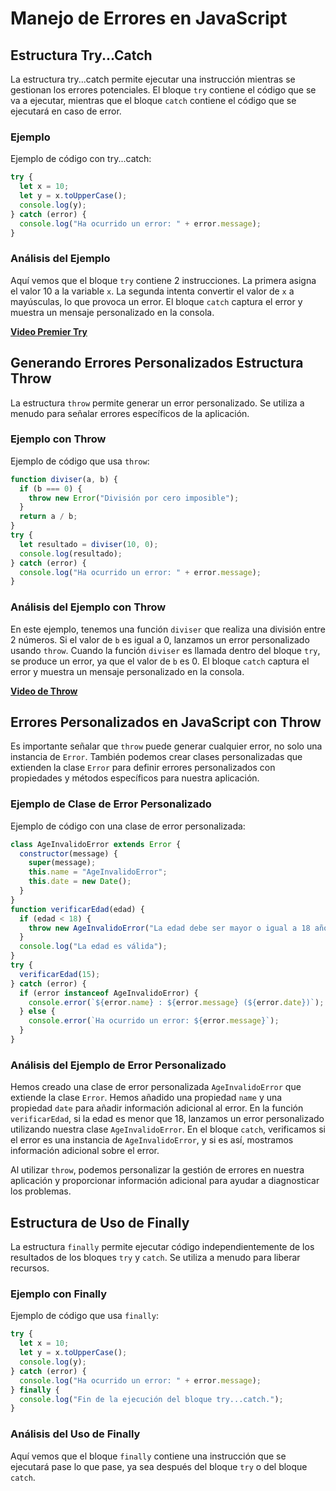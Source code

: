 # Manejo de Errores en JavaScript

## Estructura Try...Catch
La estructura try...catch permite ejecutar una instrucción mientras se gestionan los errores potenciales. El bloque `try` contiene el código que se va a ejecutar, mientras que el bloque `catch` contiene el código que se ejecutará en caso de error.

### Ejemplo
Ejemplo de código con try...catch:

```javascript
try {
  let x = 10;
  let y = x.toUpperCase();
  console.log(y);
} catch (error) {
  console.log("Ha ocurrido un error: " + error.message);
}
```

### Análisis del Ejemplo
Aquí vemos que el bloque `try` contiene 2 instrucciones. La primera asigna el valor 10 a la variable `x`. La segunda intenta convertir el valor de `x` a mayúsculas, lo que provoca un error. El bloque `catch` captura el error y muestra un mensaje personalizado en la consola.

**[Video Premier Try](https://ressources.studi.fr/contenus/opale/a6eeecb04f54407775a96b0ef0f42f4cf304813e/co/gerer-erreurs-javascript-1.html)**

## Generando Errores Personalizados Estructura Throw
La estructura `throw` permite generar un error personalizado. Se utiliza a menudo para señalar errores específicos de la aplicación.

### Ejemplo con Throw
Ejemplo de código que usa `throw`:

```javascript
function diviser(a, b) {
  if (b === 0) {
    throw new Error("División por cero imposible");
  }
  return a / b;
}
try {
  let resultado = diviser(10, 0);
  console.log(resultado);
} catch (error) {
  console.log("Ha ocurrido un error: " + error.message);
}
```

### Análisis del Ejemplo con Throw
En este ejemplo, tenemos una función `diviser` que realiza una división entre 2 números. Si el valor de `b` es igual a 0, lanzamos un error personalizado usando `throw`. Cuando la función `diviser` es llamada dentro del bloque `try`, se produce un error, ya que el valor de `b` es 0. El bloque `catch` captura el error y muestra un mensaje personalizado en la consola.

**[Video de Throw](https://ressources.studi.fr/contenus/opale/a6eeecb04f54407775a96b0ef0f42f4cf304813e/co/gerer-erreurs-javascript-1.html)**

## Errores Personalizados en JavaScript con Throw
Es importante señalar que `throw` puede generar cualquier error, no solo una instancia de `Error`. También podemos crear clases personalizadas que extienden la clase `Error` para definir errores personalizados con propiedades y métodos específicos para nuestra aplicación.

### Ejemplo de Clase de Error Personalizado
Ejemplo de código con una clase de error personalizada:

```javascript
class AgeInvalidoError extends Error {
  constructor(message) {
    super(message);
    this.name = "AgeInvalidoError";
    this.date = new Date();
  }
}
function verificarEdad(edad) {
  if (edad < 18) {
    throw new AgeInvalidoError("La edad debe ser mayor o igual a 18 años");
  }
  console.log("La edad es válida");
}
try {
  verificarEdad(15);
} catch (error) {
  if (error instanceof AgeInvalidoError) {
    console.error(`${error.name} : ${error.message} (${error.date})`);
  } else {
    console.error(`Ha ocurrido un error: ${error.message}`);
  }
}
```

### Análisis del Ejemplo de Error Personalizado
Hemos creado una clase de error personalizada `AgeInvalidoError` que extiende la clase `Error`. Hemos añadido una propiedad `name` y una propiedad `date` para añadir información adicional al error. En la función `verificarEdad`, si la edad es menor que 18, lanzamos un error personalizado utilizando nuestra clase `AgeInvalidoError`. En el bloque `catch`, verificamos si el error es una instancia de `AgeInvalidoError`, y si es así, mostramos información adicional sobre el error.

Al utilizar `throw`, podemos personalizar la gestión de errores en nuestra aplicación y proporcionar información adicional para ayudar a diagnosticar los problemas.

## Estructura de Uso de Finally
La estructura `finally` permite ejecutar código independientemente de los resultados de los bloques `try` y `catch`. Se utiliza a menudo para liberar recursos.

### Ejemplo con Finally
Ejemplo de código que usa `finally`:

```javascript
try {
  let x = 10;
  let y = x.toUpperCase();
  console.log(y);
} catch (error) {
  console.log("Ha ocurrido un error: " + error.message);
} finally {
  console.log("Fin de la ejecución del bloque try...catch.");
}
```

### Análisis del Uso de Finally
Aquí vemos que el bloque `finally` contiene una instrucción que se ejecutará pase lo que pase, ya sea después del bloque `try` o del bloque `catch`.